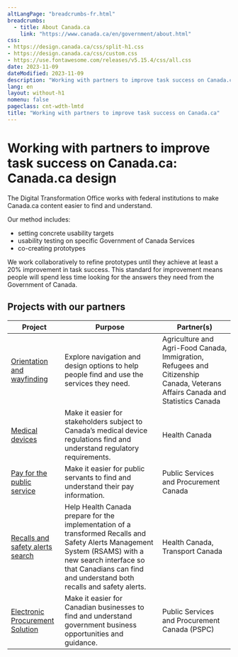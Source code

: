 ```yaml
---
altLangPage: "breadcrumbs-fr.html"
breadcrumbs:
  - title: About Canada.ca
    link: "https://www.canada.ca/en/government/about.html"
css:
- https://design.canada.ca/css/split-h1.css
- https://design.canada.ca/css/custom.css
- https://use.fontawesome.com/releases/v5.15.4/css/all.css
date: 2023-11-09
dateModified: 2023-11-09
description: "Working with partners to improve task success on Canada.ca"
lang: en
layout: without-h1
nomenu: false
pageclass: cnt-wdth-lmtd
title: "Working with partners to improve task success on Canada.ca"
---
```

<h1 property="name" id="wb-cont" dir="ltr"><span class="stacked"><span>Working with partners to improve task success on Canada.ca</span>: <span>Canada.ca design</span></span></h1>
<p>The Digital Transformation Office works with federal institutions to make Canada.ca content easier to find and understand.</p>
<p>Our method includes:</p>
<ul>
  <li>setting concrete usability targets</li>
  <li>usability testing on specific Government of Canada Services</li>
  <li>co-creating prototypes</li>
</ul>
<p>We work collaboratively to refine prototypes until they achieve at least a 20% improvement in task success.  This standard for improvement means people will spend less time looking for the answers they need from the Government of Canada.</p>
<h2>Projects with our partners</h2>
<div class="row">
  <div class="col-md-10">
    <div class="panel panel-default">
      <div class="mrgn-tp-sm">
        <table class="wb-tables table table-striped small mrgn-tp-lg brdr-tp" aria-live="polite" id="design" data-page-length="25" data-wb-tables="{
            &quot;bDeferRender&quot;: true,
            &quot;order&quot;: [0, &quot;asc&quot;],
            &quot;paging&quot;: true,
            &quot;info&quot;: true,
            &quot;columns&quot;: [
            { &quot;data&quot;: &quot;PROJECT&quot;, &quot;className&quot;: &quot;&quot; },
            { &quot;data&quot;: &quot;PURPOSE&quot;, &quot;className&quot;: &quot;&quot;, &quot;orderable&quot;: false },
            { &quot;data&quot;: &quot;PARTNER&quot;, &quot;className&quot;: &quot;&quot;, &quot;orderable&quot;: false }
            ]
            }">
          <thead>
            <tr>
              <th scope="col" class="col-md-04">Project</th>
              <th scope="col" class="col-md-04">Purpose</th>
              <th scope="col" class="col-md-04">Partner(s)</th>
            </tr>
          </thead>
          <tbody>
            <tr>
              <td><a href="#">Orientation and wayfinding</a></td>
              <td>Explore navigation and design options to help people find and use the services they need.</td>
              <td>Agriculture and Agri-Food Canada, Immigration, Refugees and Citizenship Canada, Veterans Affairs Canada and Statistics Canada</td>
            </tr>
            <tr>
              <td><a href="#">Medical devices</a></td>
              <td>Make it easier for stakeholders subject to Canada’s medical device regulations find and understand regulatory requirements.</td>
              <td>Health Canada</td>
            </tr>
            <tr>
              <td><a href="#">Pay for the public service</a></td>
              <td>Make it easier for public servants to find and understand their pay information.</td>
              <td>Public Services and Procurement Canada</td>
            </tr>
            <tr>
              <td><a href="#">Recalls and safety alerts search</a></td>
              <td>Help Health Canada prepare for the implementation of a transformed Recalls and Safety Alerts Management System (RSAMS) with a new search interface so that Canadians can find and understand both recalls and safety alerts.</td>
              <td>Health Canada, Transport Canada</td>
            </tr>
            <tr>
              <td><a href="#">Electronic Procurement Solution</a></td>
              <td>Make it easier for Canadian businesses to find and understand government business opportunities and guidance.</td>
              <td>Public Services and Procurement Canada (PSPC)</td>
            </tr>
          </tbody>
        </table>
      </div>
    </div>
  </div>
</div>
